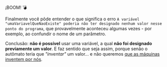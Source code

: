 ¡BOOM! :bomb:

Finalmente você pôde entender o que significa o erro `A variável "umaVariavelQueNaoExiste" poderia não ter designado nenhum valor nesse ponto do programa`, que provavelmente aconteceu algumas vezes - por exemplo, ao confundir o nome de um parâmetro.

Conclusão: **não é possível** usar uma variável, a qual **não foi designado previamente um valor**. E faz sentido que seja assim, porque senão o autômato teria que _"inventar"_ um valor... e não queremos [que as máquinas inventem por nós](https://pt.wikipedia.org/wiki/Skynet).